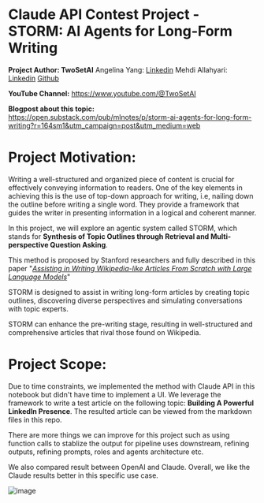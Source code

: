 # Claude API Contest Project - STORM: AI Agents for Long-Form Writing


**Project Author: TwoSetAI**
Angelina Yang: [Linkedin](https://www.linkedin.com/in/MeetAngelina/)
Mehdi Allahyari: [Linkedin](https://www.linkedin.com/in/mehdiallahyari/) [Github](https://github.com/mallahyari)

**YouTube Channel:** https://www.youtube.com/@TwoSetAI

**Blogpost about this topic:** https://open.substack.com/pub/mlnotes/p/storm-ai-agents-for-long-form-writing?r=164sm1&utm_campaign=post&utm_medium=web

# **Project Motivation:**

Writing a well-structured and organized piece of content is crucial for effectively conveying information to readers. One of the key elements in achieving this is the use of top-down approach for writing, i.e, nailing down the outline before writing a single word. They provide a framework that guides the writer in presenting information in a logical and coherent manner.

In this project, we will explore an agentic system called STORM, which stands for **Synthesis of Topic Outlines through Retrieval and Multi-perspective Question Asking**.

This method is proposed by Stanford researchers and fully described in this paper "*[Assisting in Writing Wikipedia-like Articles From Scratch with Large Language Models](https://arxiv.org/pdf/2402.14207.pdf)*"

STORM is designed to assist in writing long-form articles by creating topic outlines, discovering diverse perspectives and simulating conversations with topic experts.

STORM can enhance the pre-writing stage, resulting in well-structured and comprehensive articles that rival those found on Wikipedia.

# **Project Scope:**
Due to time constraints, we implemented the method with Claude API in this notebook but didn't have time to implement a UI. We leverage the framework to write a test article on the following topic: **Building A Powerful LinkedIn Presence**. The resulted article can be viewed from the markdown files in this repo. 

There are more things we can improve for this project such as using function calls to stablize the output for pipeline uses downstream, refining outputs, refining prompts, roles and agents architecture etc. 

We also compared result between OpenAI and Claude. Overall, we like the Claude results better in this specific use case. 

![image](https://github.com/angelina-yang/Claude_API_Contest/assets/40750217/48b072ec-c566-4596-ae7b-ecb82d1e3793)


